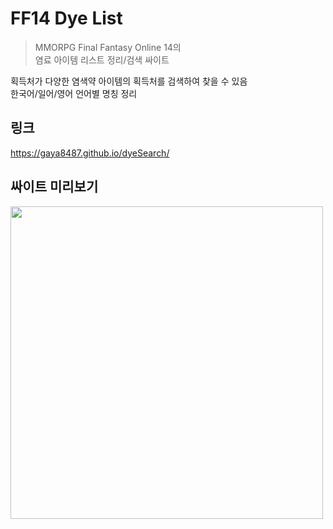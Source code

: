 # FF14 Dye List

>MMORPG Final Fantasy Online 14의<br>
>염료 아이템 리스트 정리/검색 싸이트

획득처가 다양한 염색약 아이템의 획득처를 검색하여 찾을 수 있음<br>
한국어/일어/영어 언어별 명칭 정리


## 링크
https://gaya8487.github.io/dyeSearch/

## 싸이트 미리보기
<img src="https://user-images.githubusercontent.com/29671390/226101358-d7093587-afde-4003-85f1-387f816b185f.PNG" width="500"> 
